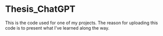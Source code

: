 # Thesis_ChatGPT
This is the code used for one of my projects.
The reason for uploading this code is to present what I've learned along the way.
